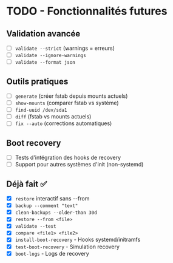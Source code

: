 # TODO - Fonctionnalités futures

## Validation avancée  
- [ ] `validate --strict` (warnings = erreurs)
- [ ] `validate --ignore-warnings`
- [ ] `validate --format json`

## Outils pratiques
- [ ] `generate` (créer fstab depuis mounts actuels)
- [ ] `show-mounts` (comparer fstab vs système)
- [ ] `find-uuid /dev/sda1`
- [ ] `diff` (fstab vs mounts actuels)
- [ ] `fix --auto` (corrections automatiques)

## Boot recovery
- [ ] Tests d'intégration des hooks de recovery
- [ ] Support pour autres systèmes d'init (non-systemd)

## Déjà fait ✅
- [x] `restore` interactif sans --from
- [x] `backup --comment "text"`  
- [x] `clean-backups --older-than 30d`
- [x] `restore --from <file>`
- [x] `validate --test`
- [x] `compare <file1> <file2>`
- [x] `install-boot-recovery` - Hooks systemd/initramfs
- [x] `test-boot-recovery` - Simulation recovery
- [x] `boot-logs` - Logs de recovery